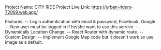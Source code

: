 Project Name: CITY RIDE
Project Live Link: https://urban-riders-72069.web.app/

Features:
-- Login authentication with email & password, Facebook, Google.
-- New user must be logged in if he/she want to use this service.
-- Dynamically Location Change.
-- React Router with dynamic route.
-- Custom Design.
-- Implement Google Map code but it doesn't work so use image as a default.
